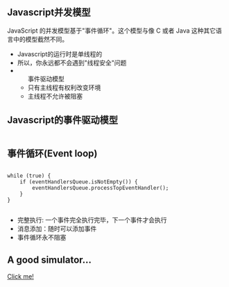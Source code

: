 <section>
    <h1>Javascript并发模型</h1>
    <p>JavaScript 的并发模型基于"事件循环"。这个模型与像 C 或者 Java 这种其它语言中的模型截然不同。</p>
    <ul>
        <li class="fragment" data-fragment-index="1">
            Javascript的运行时是单线程的
        </li>
        <li class="fragment" data-fragment-index="1">
            所以，你永远都不会遇到"线程安全"问题
        </li>
        <li class="fragment">
            <ul>事件驱动模型
                <li>
                    只有主线程有权利改变环境
                </li>
                <li>
                    主线程不允许被阻塞
                </li>
            </ul>
        </li>
    </ul>
</section>
<section>
    <h1>Javascript的事件驱动模型</h1>
    <img data-src="images/js_runtime.png" style="width: 50%"/>
</section>
<section>
    <h1>事件循环(Event loop)</h1>
    <pre><code>
while (true) {
    if (eventHandlersQueue.isNotEmpty()) {
        eventHandlersQueue.processTopEventHandler();
    }
}
    </code></pre>
    <ul>
        <li>完整执行: 一个事件完全执行完毕，下一个事件才会执行</li>
        <li>消息添加：随时可以添加事件</li>
        <li>事件循环永不阻塞</li>
    </ul>
</section>
<section>
    <h1>A good simulator...</h1>
    <a href="http://latentflip.com/loupe/?code=JC5vbignYnV0dG9uJywgJ2NsaWNrJywgZnVuY3Rpb24gb25DbGljaygpIHsKICAgIHNldFRpbWVvdXQoZnVuY3Rpb24gdGltZXIoKSB7CiAgICAgICAgY29uc29sZS5sb2coJ1lvdSBjbGlja2VkIHRoZSBidXR0b24hJyk7ICAgIAogICAgfSwgMjAwMCk7Cn0pOwoKY29uc29sZS5sb2coIkhpISIpOwoKc2V0VGltZW91dChmdW5jdGlvbiB0aW1lb3V0KCkgewogICAgY29uc29sZS5sb2coIkNsaWNrIHRoZSBidXR0b24hIik7Cn0sIDUwMDApOwoKY29uc29sZS5sb2coIldlbGNvbWUgdG8gbG91cGUuIik7!!!PGJ1dHRvbj5DbGljayBtZSE8L2J1dHRvbj4%3D" target="_blank">
        Click me!
    </a>
</section>
